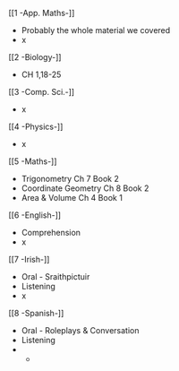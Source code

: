 [[1 -App. Maths-]]
- Probably the whole material we covered
- x

[[2 -Biology-]]
- CH 1,18-25

[[3 -Comp. Sci.-]]
- x

[[4 -Physics-]]
- x

[[5 -Maths-]]
- Trigonometry Ch 7 Book 2
- Coordinate Geometry Ch 8 Book 2
- Area & Volume Ch 4 Book 1

[[6 -English-]]
- Comprehension
- x

[[7 -Irish-]]
- Oral - Sraithpictuir
- Listening
- x

[[8 -Spanish-]]
- Oral - Roleplays & Conversation
- Listening
- - 
